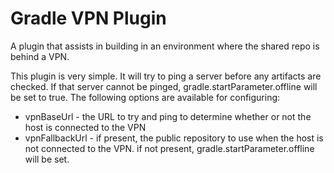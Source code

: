 Gradle VPN Plugin
=================

A plugin that assists in building in an environment where the shared repo is 
behind a VPN.

This plugin is very simple. It will try to ping a server before any artifacts 
are checked. If that server cannot be pinged, gradle.startParameter.offline will
be set to true. The following options are available for configuring:

* vpnBaseUrl - the URL to try and ping to determine whether or not the host is
  connected to the VPN
* vpnFallbackUrl - if present, the public repository to use when the host is not
  connected to the VPN. if not present, gradle.startParameter.offline will be 
  set.